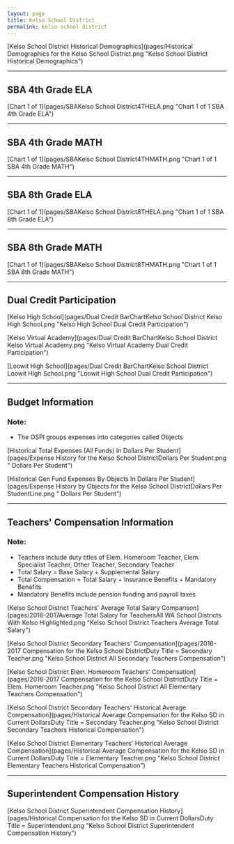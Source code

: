 ```yaml
---
layout: page
title: Kelso School District
permalink: kelso school district
---
```



[Kelso School District Historical Demographics](pages/Historical Demographics for the Kelso School District.png "Kelso School District Historical Demographics")

___

## SBA 4th Grade ELA

[Chart 1 of 1](pages/SBAKelso School District4THELA.png "Chart 1 of 1 SBA 4th Grade ELA")


___

## SBA 4th Grade MATH

[Chart 1 of 1](pages/SBAKelso School District4THMATH.png "Chart 1 of 1 SBA 4th Grade MATH")


___

## SBA 8th Grade ELA

[Chart 1 of 1](pages/SBAKelso School District8THELA.png "Chart 1 of 1 SBA 8th Grade ELA")


___

## SBA 8th Grade MATH

[Chart 1 of 1](pages/SBAKelso School District8THMATH.png "Chart 1 of 1 SBA 8th Grade MATH")


___

## Dual Credit Participation

[Kelso High School](pages/Dual Credit BarChartKelso School District Kelso High School.png "Kelso High School Dual Credit Participation")

[Kelso Virtual Academy](pages/Dual Credit BarChartKelso School District Kelso Virtual Academy.png "Kelso Virtual Academy Dual Credit Participation")

[Loowit High School](pages/Dual Credit BarChartKelso School District Loowit High School.png "Loowit High School Dual Credit Participation")


___

## Budget Information
### Note:
- The OSPI groups expenses into categories called Objects

[Historical Total Expenses (All Funds) In Dollars Per Student](pages/Expense History for the Kelso School DistrictDollars Per Student.png " Dollars Per Student")

[Historical Gen Fund Expenses By Objects In Dollars Per Student](pages/Expense History by Objects for the Kelso School DistrictDollars Per StudentLine.png " Dollars Per Student")


___

## Teachers' Compensation Information
### Note:
- Teachers include duty titles of Elem. Homeroom Teacher, Elem. Specialist Teacher, Other Teacher, Secondary Teacher
- Total Salary = Base Salary + Supplemental Salary
- Total Compensation = Total Salary + Insurance Benefits + Mandatory Benefits
- Mandatory Benefits include pension funding and payroll taxes

[Kelso School District Teachers' Average Total Salary Comparison](pages/2016-2017Average Total Salary for TeachersAll WA School Districts With Kelso Highlighted.png "Kelso School District Teachers Average Total Salary")

[Kelso School District Secondary Teachers' Compensation](pages/2016-2017 Compensation for the Kelso School DistrictDuty Title = Secondary Teacher.png "Kelso School District All Secondary Teachers Compensation")

[Kelso School District Elem. Homeroom Teachers' Compensation](pages/2016-2017 Compensation for the Kelso School DistrictDuty Title = Elem. Homeroom Teacher.png "Kelso School District All Elementary Teachers Compensation")

[Kelso School District Secondary Teachers' Historical Average Compensation](pages/Historical Average Compensation for the Kelso SD in Current DollarsDuty Title = Secondary Teacher.png "Kelso School District Secondary Teachers Historical Compensation")

[Kelso School District Elementary Teachers' Historical Average Compensation](pages/Historical Average Compensation for the Kelso SD in Current DollarsDuty Title = Elementary Teacher.png "Kelso School District Elementary Teachers Historical Compensation")


___

## Superintendent Compensation History

[Kelso School District Superintendent Compensation History](pages/Historical Compensation for the Kelso SD in Current DollarsDuty Title = Superintendent.png "Kelso School District Superintendent Compensation History")

